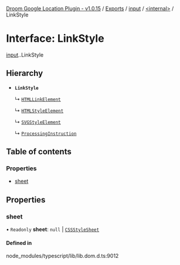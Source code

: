 [Droom Google Location Plugin - v1.0.15](../README.md) / [Exports](../modules.md) / [input](../modules/input.md) / [<internal\>](../modules/input._internal_.md) / LinkStyle

# Interface: LinkStyle

[input](../modules/input.md).[<internal>](../modules/input._internal_.md).LinkStyle

## Hierarchy

- **`LinkStyle`**

  ↳ [`HTMLLinkElement`](input._internal_.HTMLLinkElement.md)

  ↳ [`HTMLStyleElement`](input._internal_.HTMLStyleElement.md)

  ↳ [`SVGStyleElement`](input._internal_.SVGStyleElement.md)

  ↳ [`ProcessingInstruction`](input._internal_.ProcessingInstruction.md)

## Table of contents

### Properties

- [sheet](input._internal_.LinkStyle.md#sheet)

## Properties

### sheet

• `Readonly` **sheet**: ``null`` \| [`CSSStyleSheet`](../modules/input._internal_.md#cssstylesheet)

#### Defined in

node_modules/typescript/lib/lib.dom.d.ts:9012
